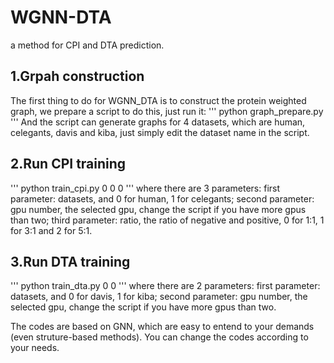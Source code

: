 # WGNN-DTA
a method for CPI and DTA prediction.
## 1.Grpah construction
The first thing to do for WGNN_DTA is to construct the protein weighted graph, we prepare a script to do this, just run it:
''' python graph_prepare.py '''
And the script can generate graphs for 4 datasets, which are human, celegants, davis and kiba, just simply edit the dataset name in the script.
## 2.Run CPI training
''' python train_cpi.py 0 0 0 '''
where there are 3 parameters:
first parameter: datasets, and 0 for human, 1 for celegants;
second parameter: gpu number, the selected gpu, change the script if you have more gpus than two;
third parameter: ratio, the ratio of negative and positive, 0 for 1:1, 1 for 3:1 and 2 for 5:1.
## 3.Run DTA training
''' python train_dta.py 0 0 '''
where there are 2 parameters:
first parameter: datasets, and 0 for davis, 1 for kiba;
second parameter: gpu number, the selected gpu, change the script if you have more gpus than two.

The codes are based on GNN, which are easy to entend to your demands (even struture-based methods). You can change the codes according to your needs.
